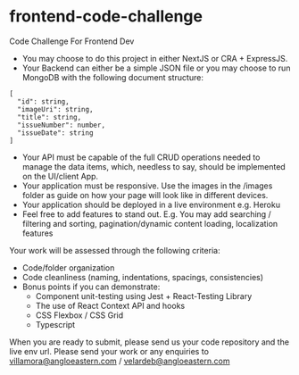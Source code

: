 # frontend-code-challenge
Code Challenge For Frontend Dev

- You may choose to do this project in either NextJS or CRA + ExpressJS.
- Your Backend can either be a simple JSON file or you may choose to run MongoDB with the following document structure:
```
[
  "id": string,
  "imageUri": string,
  "title": string,
  "issueNumber": number,
  "issueDate": string
]
```
- Your API must be capable of the full CRUD operations needed to manage the data items, which, needless to say, should be implemented on the UI/client App.
- Your application must be responsive.  Use the images in the /images folder as guide on how your page will look like in different devices.
- Your application should be deployed in a live environment e.g. Heroku
- Feel free to add features to stand out. E.g. You may add searching / filtering and sorting, pagination/dynamic content loading, localization features

Your work will be assessed through the following criteria:
- Code/folder organization
- Code cleanliness (naming, indentations, spacings, consistencies)
- Bonus points if you can demonstrate:
  - Component unit-testing using Jest + React-Testing Library
  - The use of React Context API and hooks
  - CSS Flexbox / CSS Grid
  - Typescript

When you are ready to submit, please send us your code repository and the live env url.
Please send your work or any enquiries to villamora@angloeastern.com / velardeb@angloeastern.com
